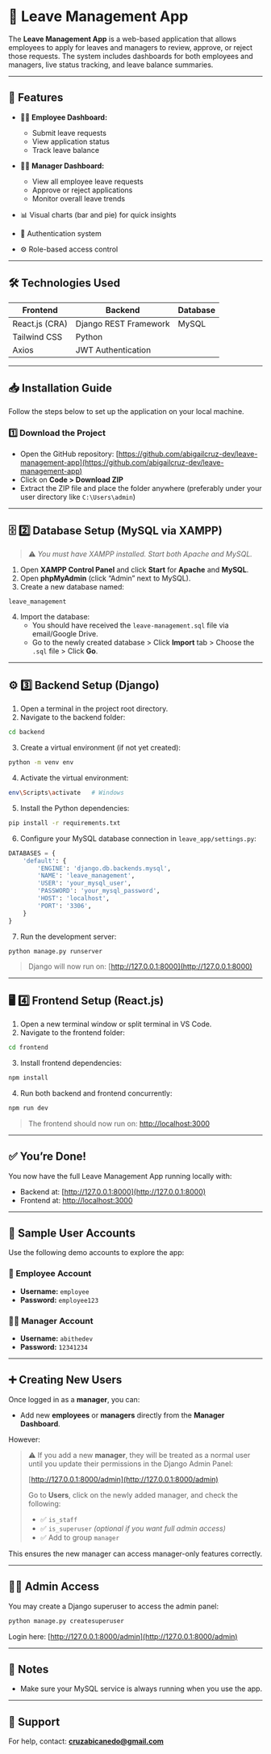 # 📝 Leave Management App

The **Leave Management App** is a web-based application that allows employees to apply for leaves and managers to review, approve, or reject those requests. The system includes dashboards for both employees and managers, live status tracking, and leave balance summaries.

---

## 🚀 Features

- 🧑‍💼 **Employee Dashboard:**
  - Submit leave requests
  - View application status
  - Track leave balance

- 👨‍💼 **Manager Dashboard:**
  - View all employee leave requests
  - Approve or reject applications
  - Monitor overall leave trends

- 📊 Visual charts (bar and pie) for quick insights
- 🔐 Authentication system
- ⚙️ Role-based access control

---

## 🛠️ Technologies Used

| Frontend           | Backend               | Database |
|--------------------|-----------------------|----------|
| React.js (CRA)     | Django REST Framework | MySQL    |
| Tailwind CSS       | Python                |          |
| Axios              | JWT Authentication    |          |

---

## 📥 Installation Guide

Follow the steps below to set up the application on your local machine.

### 1️⃣ Download the Project

- Open the GitHub repository: [https://github.com/abigailcruz-dev/leave-management-app](https://github.com/abigailcruz-dev/leave-management-app)
- Click on **Code > Download ZIP**
- Extract the ZIP file and place the folder anywhere (preferably under your user directory like `C:\Users\admin`)

---

## 🗄️ 2️⃣ Database Setup (MySQL via XAMPP)

> ⚠️ *You must have XAMPP installed. Start both Apache and MySQL.*

1. Open **XAMPP Control Panel** and click **Start** for **Apache** and **MySQL**.
2. Open **phpMyAdmin** (click “Admin” next to MySQL).
3. Create a new database named:

```
leave_management
```

4. Import the database:
   - You should have received the `leave-management.sql` file via email/Google Drive.
   - Go to the newly created database > Click **Import** tab > Choose the `.sql` file > Click **Go**.

---

## ⚙️ 3️⃣ Backend Setup (Django)

1. Open a terminal in the project root directory.
2. Navigate to the backend folder:

```bash
cd backend
```

3. Create a virtual environment (if not yet created):

```bash
python -m venv env
```

4. Activate the virtual environment:

```bash
env\Scripts\activate   # Windows
```

5. Install the Python dependencies:

```bash
pip install -r requirements.txt
```

6. Configure your MySQL database connection in `leave_app/settings.py`:

```python
DATABASES = {
    'default': {
        'ENGINE': 'django.db.backends.mysql',
        'NAME': 'leave_management',
        'USER': 'your_mysql_user',
        'PASSWORD': 'your_mysql_password',
        'HOST': 'localhost',
        'PORT': '3306',
    }
}
```

7. Run the development server:

```bash
python manage.py runserver
```

> Django will now run on: [http://127.0.0.1:8000](http://127.0.0.1:8000)

---

## 🖥️ 4️⃣ Frontend Setup (React.js)

1. Open a new terminal window or split terminal in VS Code.
2. Navigate to the frontend folder:

```bash
cd frontend
```

3. Install frontend dependencies:

```bash
npm install
```

4. Run both backend and frontend concurrently:

```bash
npm run dev
```

> The frontend should now run on: [http://localhost:3000](http://localhost:3000)

---

## ✅ You’re Done!

You now have the full Leave Management App running locally with:

- Backend at: [http://127.0.0.1:8000](http://127.0.0.1:8000)
- Frontend at: [http://localhost:3000](http://localhost:3000)

---

## 🔑 Sample User Accounts

Use the following demo accounts to explore the app:

### 👤 Employee Account
- **Username:** `employee`
- **Password:** `employee123`

### 👨‍💼 Manager Account
- **Username:** `abithedev`
- **Password:** `12341234`

---

## ➕ Creating New Users

Once logged in as a **manager**, you can:

- Add new **employees** or **managers** directly from the **Manager Dashboard**.

However:

> ⚠️ If you add a new **manager**, they will be treated as a normal user until you update their permissions in the Django Admin Panel:
>
> [http://127.0.0.1:8000/admin](http://127.0.0.1:8000/admin)
>
> Go to **Users**, click on the newly added manager, and check the following:
> - ✅ `is_staff`
> - ✅ `is_superuser` *(optional if you want full admin access)*
> - ✅ Add to group `manager` 

This ensures the new manager can access manager-only features correctly.

---

## 🧑‍🔧 Admin Access

You may create a Django superuser to access the admin panel:

```bash
python manage.py createsuperuser
```

Login here: [http://127.0.0.1:8000/admin](http://127.0.0.1:8000/admin)

---

## 📌 Notes

- Make sure your MySQL service is always running when you use the app.

---

## 📧 Support

For help, contact: **cruzabicanedo@gmail.com**
